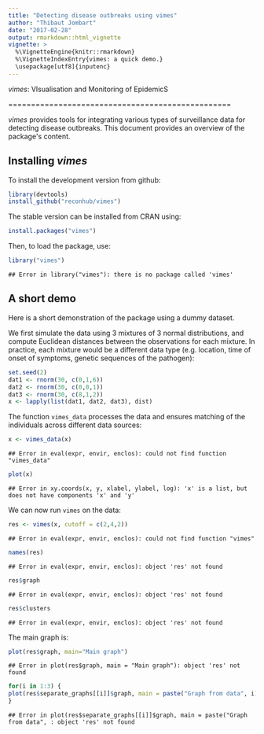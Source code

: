 ```yaml
---
title: "Detecting disease outbreaks using vimes"
author: "Thibaut Jombart"
date: "2017-02-28"
output: rmarkdown::html_vignette
vignette: >
  %\VignetteEngine{knitr::rmarkdown}
  %\VignetteIndexEntry{vimes: a quick demo.}
  \usepackage[utf8]{inputenc}
---
```




*vimes*: VIsualisation and Monitoring of EpidemicS 

=================================================

*vimes* provides tools for integrating various types of surveillance data for
 detecting disease outbreaks. This document provides an overview of the
 package's content.


Installing *vimes*
-------------
To install the development version from github:

```r
library(devtools)
install_github("reconhub/vimes")
```

The stable version can be installed from CRAN using:

```r
install.packages("vimes")
```

Then, to load the package, use:

```r
library("vimes")
```

```
## Error in library("vimes"): there is no package called 'vimes'
```


A short demo
------------------
Here is a short demonstration of the package using a dummy dataset.

We first simulate the data using 3 mixtures of 3 normal distributions, and
compute Euclidean distances between the observations for each mixture.  In
practice, each mixture would be a different data type (e.g. location, time of
onset of symptoms, genetic sequences of the pathogen):


```r
set.seed(2)
dat1 <- rnorm(30, c(0,1,6))
dat2 <- rnorm(30, c(0,0,1))
dat3 <- rnorm(30, c(8,1,2))
x <- lapply(list(dat1, dat2, dat3), dist)
```

The function `vimes_data` processes the data and ensures matching of the
individuals across different data sources:


```r
x <- vimes_data(x)
```

```
## Error in eval(expr, envir, enclos): could not find function "vimes_data"
```

```r
plot(x)
```

```
## Error in xy.coords(x, y, xlabel, ylabel, log): 'x' is a list, but does not have components 'x' and 'y'
```

We can now run `vimes` on the data:

```r
res <- vimes(x, cutoff = c(2,4,2))
```

```
## Error in eval(expr, envir, enclos): could not find function "vimes"
```

```r
names(res)
```

```
## Error in eval(expr, envir, enclos): object 'res' not found
```

```r
res$graph
```

```
## Error in eval(expr, envir, enclos): object 'res' not found
```

```r
res$clusters
```

```
## Error in eval(expr, envir, enclos): object 'res' not found
```

The main graph is:

```r
plot(res$graph, main="Main graph")
```

```
## Error in plot(res$graph, main = "Main graph"): object 'res' not found
```

```r
for(i in 1:3) {
plot(res$separate_graphs[[i]]$graph, main = paste("Graph from data", i))
}
```

```
## Error in plot(res$separate_graphs[[i]]$graph, main = paste("Graph from data", : object 'res' not found
```
